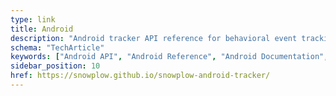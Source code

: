 ```yaml
---
type: link
title: Android
description: "Android tracker API reference for behavioral event tracking in mobile applications and games."
schema: "TechArticle"
keywords: ["Android API", "Android Reference", "Android Documentation", "API Documentation", "Android SDK", "Android Tracker"]
sidebar_position: 10
href: https://snowplow.github.io/snowplow-android-tracker/
---
```

